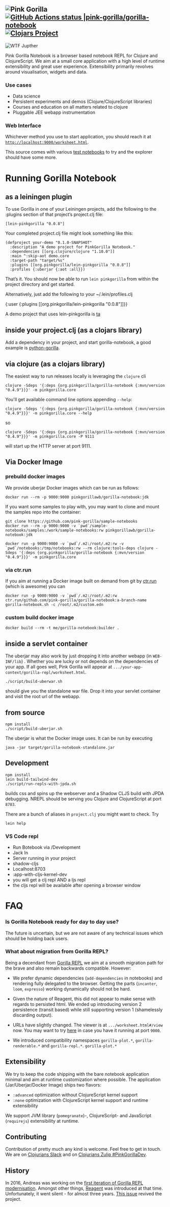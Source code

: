 ## ![Pink Gorilla](images/pink-gorilla-32.png)[![GitHub Actions status |pink-gorilla/gorilla-notebook](https://github.com/pink-gorilla/gorilla-notebook/workflows/CI/badge.svg)](https://github.com/pink-gorilla/gorilla-notebook/actions?workflow=CI)[![Clojars Project](https://img.shields.io/clojars/v/org.pinkgorilla/gorilla-notebook.svg)](https://clojars.org/org.pinkgorilla/gorilla-notebook)

![WTF Jupther](images/wtf-is-jupyter.png)

Pink Gorilla Notebook is a browser based notebook REPL for Clojure and ClojureScript. We aim at a small core application with a high level of runtime extensibility and great user experience. Extensibility primarily revolves around visualisation, widgets and data.

### Use cases
- Data science
- Persistent experiments and demos (Clojure/ClojureScript libraries)
- Courses and education on all matters related to clojure
- Pluggable JEE webapp instrumentation


### Web Interface

Whichever method you use to start application, you should reach it at [`http://localhost:9000/worksheet.html`](http://localhost:9000/worksheet.html).

This source comes with various [test notebooks](https://github.com/pink-gorilla/gorilla-notebook/notebooks/) to try and the explorer should have some more. 



# Running Gorilla Notebook

## as a leiningen plugin

To use Gorilla in one of your Leiningen projects,  add the following to the :plugins section of that project’s project.clj file:

```
[lein-pinkgorilla "0.0.8"]
```

Your completed project.clj file might look something like this:

```
(defproject your-demo "0.1.0-SNAPSHOT"
  :description "A demo project for PinkGorilla Notebook."
  :dependencies [[org.clojure/clojure "1.10.0"]]
  :main ^:skip-aot demo.core
  :target-path "target/%s"
  :plugins [[org.pinkgorilla/lein-pinkgorilla "0.0.8"]]
  :profiles {:uberjar {:aot :all}})
```

That’s it. You should now be able to run ```lein pinkgorilla``` from within the project directory and get started.

Alternatively, just add the following to your ~/.lein/profiles.clj

{:user {:plugins [[org.pinkgorilla/lein-pinkgorilla "0.0.8"]]}}

A demo project that uses lein-pinkgorilla is [ta](https://github.com/pink-gorilla/trateg)

## inside your project.clj (as a clojars library)

Add a dependency in your project, and start gorilla-notebook, a good example is [python-gorilla](https://github.com/pink-gorilla/python-gorilla/blob/master/profiles/notebook/src/notebook/main.clj). 


## via clojure (as a clojars library)

The easiest way to run releases locally is leveraging the `clojure` cli
```
clojure -Sdeps '{:deps {org.pinkgorilla/gorilla-notebook {:mvn/version "0.4.9"}}}' -m pinkgorilla.core
```
You'll get available command line options appending `--help`:
```
clojure -Sdeps '{:deps {org.pinkgorilla/gorilla-notebook {:mvn/version "0.4.9"}}}' -m pinkgorilla.core --help
```
so
```
clojure -Sdeps '{:deps {org.pinkgorilla/gorilla-notebook {:mvn/version "0.4.9"}}}' -m pinkgorilla.core -P 9111
```
will start up the HTTP server at port 9111.

## Via Docker Image

### prebuild docker images

We provide uberjar Docker images which can be run as follows:
```
docker run --rm -p 9000:9000 pinkgorillawb/gorilla-notebook:jdk
```
If you want some samples to play with, you may want to clone and mount the samples repo into the container:

```
git clone https://github.com/pink-gorilla/sample-notebooks
docker run --rm -p 9000:9000 -v `pwd`/sample-notebooks/samples:/work/sample-notebooks:rw pinkgorillawb/gorilla-notebook:jdk
```

```
docker run -p 9000:9000 -v `pwd`/.m2:/root/.m2:rw -v `pwd`/notebooks:/tmp/notebooks:rw --rm clojure:tools-deps clojure -Sdeps '{:deps {org.pinkgorilla/gorilla-notebook {:mvn/version "0.4.9"}}}' -m pinkgorilla.core
```

### via ctr.run


If you aim at running a Docker image built on demand from git by [ctr.run](ctr.run) (which is awesome) you can
```
docker run -p 9000:9000 -v `pwd`/.m2:/root/.m2:rw ctr.run/github.com/pink-gorilla/gorilla-notebook:a-branch-name gorilla-notebook.sh -c /root/.m2/custom.edn
```

### custom build docker image

```
docker build --rm -t me/gorilla-notebook:builder .
```



## inside a servlet container

The uberjar may also work by just dropping it into another webapp (in `WEB-INF/lib`) . Whether you are lucky
 or not depends on the dependencies of your app. If all goes well, Pink Gorilla will appear at
`.../your-app-context/gorilla-repl/worksheet.html`.

```
./script/build-uberwar.sh
```
should give you the standalone war file. Drop it into your servlet container and visit the root url of the webapp.

## from source

```
npm install
./script/build-uberjar.sh
```

The uberjar is what the Docker image uses. It can be run by executing

```
java -jar target/gorilla-notebook-standalone.jar
```

## Development

```
npm install
lein build-tailwind-dev
./script/run-repls-with-jpda.sh
```

builds css and spins up the webserver and a Shadow CLJS build with JPDA debugging. NREPL should be serving you Clojure and ClojureScript at port `8703`.

There are a bunch of aliases in `project.clj` you might want to check. Try

```
lein help
```

### VS Code repl
- Run Botebook via /Development
- Jack In
- Server running in your project
- shadow-cljs
- Localhost:8703
- :app-with-cljs-kernel-dev
- you will get a clj repl AND a ljs repl
- the cljs repl will be available after opening a browser window


# FAQ

### Is Gorilla Notebook ready for day to day use?
The future is uncertain, but we are not aware of any technical issues which should be holding back users.

### What about migration from Gorilla REPL?
Being a decendant from [Gorilla REPL](http://gorilla-repl.org) we aim at a smooth migration path for the brave and also remain backwards
 compatible. However:

- We prefer dynamic dependencies (`add-dependencies` in notebooks) and rendering fully delegated to the browser. Getting the parts (`incanter`, `loom`, `expresso`) working dynamically should not be hard. 

- Given the nature of Reagent, this did not appear to make sense with regards to persisted html. We ended up introducing version 2
  persistence (transit based) while still supporting version 1 (shamelessly discarding output).
- URLs have slightly changed. The viewer is at `.../worksheet.html#/view` now. You may want to try
 [here](http://localhost:9000/worksheet.html#/view?source=github&user=JonyEpsilon&repo=gorilla-test&path=ws/graph-examples.clj)
 in case you have it running at port `9000`.
- We introduced compatibility namespaces `gorilla-plot.*`, `gorilla-renderable.*` and `gorilla-repl.*`. `gorilla-plot.*`


## Extensibility

We try to keep the code shipping with the bare notebook application minimal and aim at runtime customization where
 possible. The application (Jar/Uberjar/Docker Image) ships two flavors:

- `:advanced` optimization without ClojureScript kernel support
- `:none` optimization with ClojureScript kernel support and runtime extensibility

We support JVM library (`pomegranate`)-, ClojureScript- and JavaScript (`requirejs`) extensibility at runtime.



## Contributing

Contribution of pretty much any kind is welcome. Feel free to get in touch. We are on [Clojurians Slack](http://clojurians.net/) and on [Clojurians Zulip #PinkGorillaDev](https://clojurians.zulipchat.com/#narrow/stream/212578-pink-gorilla-dev).

## History

In 2016, Andreas was working on the [first iteration of Gorilla REPL modernisation](https://www.contentreich.de/pimping-gorilla-repl-with-react-clojurescript-and-beyond). Amongst other
  things, [Reagent](http://reagent-project.github.io/) was introduced at that time. Unfortunately, it went silent -
  for almost three years. [This issue](https://github.com/pink-gorilla/gorilla-notebook/issues/2) revived the project.
